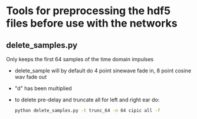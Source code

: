 # Tools for preprocessing the hdf5 files before use with the networks

## delete_samples.py

Only keeps the first 64 samples of the time domain impulses

  * delete_sample will by default do 4 point sinewave fade in, 8 point cosine wav fade out
  * "d" has been multiplied
  * to delete pre-delay and truncate all for left and right ear do:
    
    ```bash
	python delete_samples.py -t trunc_64 -n 64 cipic all -f
    ```
